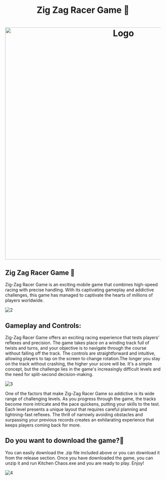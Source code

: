 <h1 align="center" >Zig Zag Racer Game 🚗</h1>


<h1 align="center" ><img src="https://github.com/MANISH-SAHANI/The-Zig-Zag-Racer-Game/assets/91081774/9b9fc8d0-23b1-49ad-b21c-0b7e7a32106c" alt="Logo" width="750" /></h1>


<h2>Zig Zag Racer Game 🚗</h2> 
Zig-Zag Racer Game is an exciting mobile game that combines high-speed racing with precise handling. With its captivating gameplay and addictive challenges, this game has managed to captivate the hearts of millions of players worldwide. 

![2](https://github.com/MANISH-SAHANI/The-Zig-Zag-Racer-Game/assets/91081774/d4c251f1-112a-4262-920e-82370e60b031)

<h2>Gameplay and Controls:</h2> 
Zig-Zag Racer Game offers an exciting racing experience that tests players' reflexes and precision. The game takes place on a winding track full of twists and turns, and your objective is to navigate through the course without falling off the track. The controls are straightforward and intuitive, allowing players to tap on the screen to change rotation.The longer you stay on the track without crashing, the higher your score will be. It's a simple concept, but the challenge lies in the game's increasingly difficult levels and the need for split-second decision-making.


![3](https://github.com/MANISH-SAHANI/The-Zig-Zag-Racer-Game/assets/91081774/b8520b95-123e-4371-aea4-82a998f1887c)

One of the factors that make Zig-Zag Racer Game so addictive is its wide range of challenging levels. As you progress through the game, the tracks become more intricate and the pace quickens, putting your skills to the test. Each level presents a unique layout that requires careful planning and lightning-fast reflexes. The thrill of narrowly avoiding obstacles and surpassing your previous records creates an exhilarating experience that keeps players coming back for more.


<h2> Do you want to download the game?💫</h2>

You can easily download the .zip file included above or you can download it from the release section. Once you have downloaded the game, you can unzip it and run Kitchen Chaos.exe and you are ready to play. Enjoy!













![4](https://github.com/MANISH-SAHANI/The-Zig-Zag-Racer-Game/assets/91081774/5574d092-c34a-471a-a04d-01246f1063e1)















